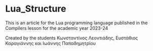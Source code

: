 # Lua_Structure
This is an article for the Lua programming language published in the Compilers lesson for the academic year 2023-24

Created by the students Κωνσταντίνος Λεοντιάδης, Ευστάθιος Καραγιάννης και Ιωάννης Παπαδημητρίου

